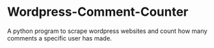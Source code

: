 # Wordpress-Comment-Counter
A python program to scrape wordpress websites and count how many comments a specific user has made.

